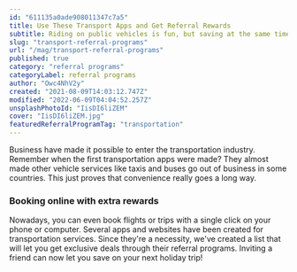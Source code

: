 ```yaml
---
id: "611135a0ade908011347c7a5"
title: Use These Transport Apps and Get Referral Rewards
subtitle: Riding on public vehicles is fun, but saving at the same time makes it exciting!
slug: "transport-referral-programs"
url: "/mag/transport-referral-programs"
published: true
category: "referral programs"
categoryLabel: referral programs
author: "Owc4NhV2y"
created: "2021-08-09T14:03:12.747Z"
modified: "2022-06-09T04:04:52.257Z"
unsplashPhotoId: "IisDI6liZEM"
cover: "IisDI6liZEM.jpg"
featuredReferralProgramTag: "transportation"
---
```

Business have made it possible to enter the transportation industry. Remember when the first transportation apps were made? They almost made other vehicle services like taxis and buses go out of business in some countries. This just proves that convenience really goes a long way.

### **Booking online with extra rewards**

Nowadays, you can even book flights or trips with a single click on your phone or computer. Several apps and websites have been created for transportation services. Since they're a necessity, we've created a list that will let you get exclusive deals through their referral programs. Inviting a friend can now let you save on your next holiday trip!